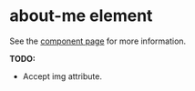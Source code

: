 about-me element
================

See the [component page](http://hemanth.github.io/web-components/about-me/index.html) for more information.

__TODO:__

* Accept img attribute.
